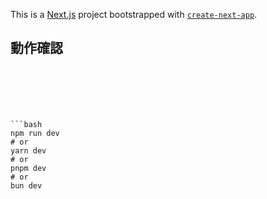 This is a [Next.js](https://nextjs.org) project bootstrapped with [`create-next-app`](https://nextjs.org/docs/app/api-reference/cli/create-next-app).

## 動作確認


```






```bash
npm run dev
# or
yarn dev
# or
pnpm dev
# or
bun dev
```

